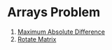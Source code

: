 # Arrays Problem

1. [Maximum Absolute Difference](questions/1_maximum_absolute_difference.md)
2. [Rotate Matrix](questions/2_rotate_matrix.md)
